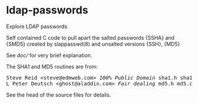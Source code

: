 # ldap-passwords
Explore LDAP passwords

<p>
Self contained C code to pull apart the salted passwords {SSHA} and {SMD5}
created by slappasswd(8) and unsalted versions {SSH}, {MD5}
</p>
<p>
See <em>doc/</em>  for very brief explanation.
</p>
<p>
The SHA1 and MD5 routines are from:
</p>
<pre>
Steve Reid &lt;steve@edmweb.com&gt; <em>100% Public Domain</em> sha1.h sha1.c
L Peter Deutsch &lt;ghost@aladdin.com&gt; <em>Fair dealing</em> md5.h md5.c
</pre>
<p>
 See the head of the source files for details.
 </p>
